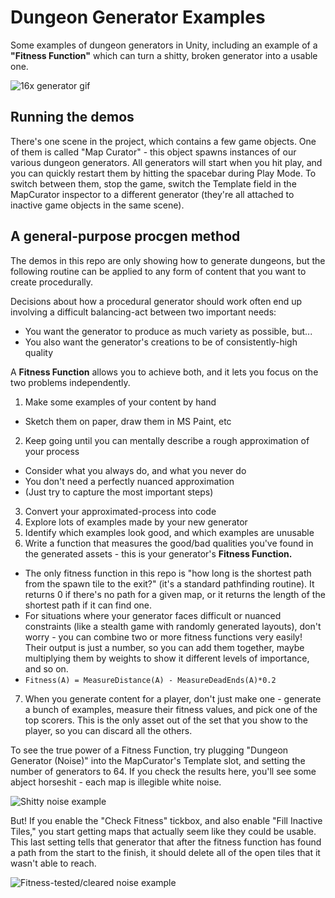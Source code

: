 # Dungeon Generator Examples
Some examples of dungeon generators in Unity, including an example of a **"Fitness Function"** which can turn a shitty, broken generator into a usable one.

![16x generator gif](https://i.imgur.com/cPBFyCC.gif)

## Running the demos
There's one scene in the project, which contains a few game objects.  One of them is called "Map Curator" - this object spawns instances of our various dungeon generators.  All generators will start when you hit play, and you can quickly restart them by hitting the spacebar during Play Mode.  To switch between them, stop the game, switch the Template field in the MapCurator inspector to a different generator (they're all attached to inactive game objects in the same scene).

## A general-purpose procgen method
The demos in this repo are only showing how to generate dungeons, but the following routine can be applied to any form of content that you want to create procedurally.

Decisions about how a procedural generator should work often end up involving a difficult balancing-act between two important needs:

* You want the generator to produce as much variety as possible, but...
* You also want the generator's creations to be of consistently-high quality

A **Fitness Function** allows you to achieve both, and it lets you focus on the two problems independently.

1.  Make some examples of your content by hand
  * Sketch them on paper, draw them in MS Paint, etc
2.  Keep going until you can mentally describe a rough approximation of your process
  * Consider what you always do, and what you never do
  * You don't need a perfectly nuanced approximation
  * (Just try to capture the most important steps)
3.  Convert your approximated-process into code
4.  Explore lots of examples made by your new generator
5.  Identify which examples look good, and which examples are unusable
6.  Write a function that measures the good/bad qualities you've found in the generated assets - this is your generator's **Fitness Function.**
  * The only fitness function in this repo is "how long is the shortest path from the spawn tile to the exit?" (it's a standard pathfinding routine). It returns 0 if there's no path for a given map, or it returns the length of the shortest path if it can find one.
  * For situations where your generator faces difficult or nuanced constraints (like a stealth game with randomly generated layouts), don't worry - you can combine two or more fitness functions very easily!  Their output is just a number, so you can add them together, maybe multiplying them by weights to show it different levels of importance, and so on.
  * `Fitness(A) = MeasureDistance(A) - MeasureDeadEnds(A)*0.2`
7.  When you generate content for a player, don't just make one - generate a bunch of examples, measure their fitness values, and pick one of the top scorers.  This is the only asset out of the set that you show to the player, so you can discard all the others.

To see the true power of a Fitness Function, try plugging "Dungeon Generator (Noise)" into the MapCurator's Template slot, and setting the number of generators to 64.  If you check the results here, you'll see some abject horseshit - each map is illegible white noise.

![Shitty noise example](https://puu.sh/A2pCz/9335ec3890.png)

But! If you enable the "Check Fitness" tickbox, and also enable "Fill Inactive Tiles," you start getting maps that actually seem like they could be usable.  This last setting tells that generator that after the fitness function has found a path from the start to the finish, it should delete all of the open tiles that it wasn't able to reach.

![Fitness-tested/cleared noise example](https://puu.sh/A2pHg/a76a13213d.png)